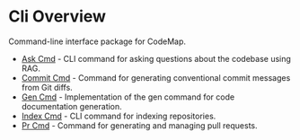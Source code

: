 # Cli Overview

Command-line interface package for CodeMap.

- [Ask Cmd](ask_cmd.md) - CLI command for asking questions about the codebase using RAG.
- [Commit Cmd](commit_cmd.md) - Command for generating conventional commit messages from Git diffs.
- [Gen Cmd](gen_cmd.md) - Implementation of the gen command for code documentation generation.
- [Index Cmd](index_cmd.md) - CLI command for indexing repositories.
- [Pr Cmd](pr_cmd.md) - Command for generating and managing pull requests.
